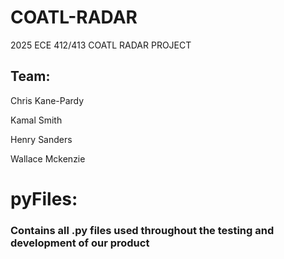 # COATL-RADAR
2025 ECE 412/413 COATL RADAR PROJECT

## Team:
Chris Kane-Pardy

Kamal Smith

Henry Sanders

Wallace Mckenzie

# pyFiles:
### Contains all .py files used throughout the testing and development of our product